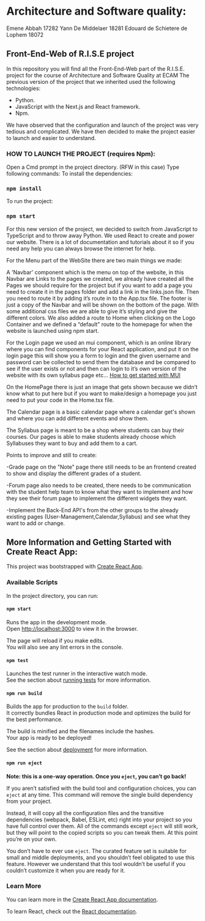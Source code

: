 

# Architecture and Software quality: 
Emene Abbah 17282
Yann De Middelaer 18281
Edouard de Schietere de Lophem 18072

## Front-End-Web of R.I.S.E project 

In this repository you will find all the Front-End-Web part of the R.I.S.E. project for the course of Architecture and Software Quality at ECAM
The previous version of the project that we inherited used the following technologies: 

- Python. 
- JavaScript with the Next.js and React framework. 
- Npm. 

We have observed that the configuration and launch of the project was very tedious and complicated. We have then decided to make the project easier to launch and easier to understand.

### HOW TO LAUNCH THE PROJECT (requires Npm): 

Open a Cmd prompt in the project directory. (RFW in this case) 
Type following commands:
To install the dependencies:

### `npm install` 

To run the project:

### `npm start` 

For this new version of the project, we decided to switch from JavaScript to TypeScript and to throw away Python. We used React to create and power our website. There is a lot of documentation and  tutorials about it so if you need any help you can always browse the internet for help. 

For the Menu part of the WebSite there are two main things we made: 

A 'Navbar' component which is the menu on top of the website, in this Navbar are Links to the pages we created, we already have created all the Pages we should require for the project but if you want to add a page you need to create it in the pages folder and add a link in the links.json file. Then you need to route it by adding it’s route in to the App.tsx file. The footer is just a copy of the Navbar and will be shown on the bottom of the page. With some additional css files we are able to give it’s styling and give the different colors. We also added a route to Home when clicking on the Logo Container and we defined a “default” route to the homepage for when the website is launched using npm start. 

For the Login page we used an mui component, which is an online library where you can find components for your React application, and put it on the login page this will show you a form to login and the given username and password can be collected to send them the database and be compared to see if the user exists or not and then can login to it’s own version of the website with its own syllabus page etc... 
[How to get started with MUI](https://mui.com/material-ui/getting-started/overview/)

On the HomePage there is just an image that gets shown because we didn’t know what to put here but if you want to make/design a homepage you just need to put your code in the Home.tsx file. 

The Calendar page is a basic calendar page where a calendar get's shown and where you can add different events and show them.

The Syllabus page is meant to be a shop where students can buy their courses. Our pages is able to make students already choose which Syllabuses they want to buy and add them to a cart.  

 

Points to improve and still to create: 

-Grade page on the "Note" page there still needs to be an frontend created to show and display the different grades of a student. 

-Forum page also needs to be created, there needs to be communication with the student help team to know what they want to implement and how they see their forum page to implement the different widgets they want. 

-Implement the Back-End API's from the other groups to the already existing pages (User-Management,Calendar,Syllabus) and see what they want to add or change.



## More Information and Getting Started with Create React App:

This project was bootstrapped with [Create React App](https://github.com/facebook/create-react-app).

### Available Scripts

In the project directory, you can run:

#### `npm start`

Runs the app in the development mode.\
Open [http://localhost:3000](http://localhost:3000) to view it in the browser.

The page will reload if you make edits.\
You will also see any lint errors in the console.

#### `npm test`

Launches the test runner in the interactive watch mode.\
See the section about [running tests](https://facebook.github.io/create-react-app/docs/running-tests) for more information.

#### `npm run build`

Builds the app for production to the `build` folder.\
It correctly bundles React in production mode and optimizes the build for the best performance.

The build is minified and the filenames include the hashes.\
Your app is ready to be deployed!

See the section about [deployment](https://facebook.github.io/create-react-app/docs/deployment) for more information.

#### `npm run eject`

**Note: this is a one-way operation. Once you `eject`, you can’t go back!**

If you aren’t satisfied with the build tool and configuration choices, you can `eject` at any time. This command will remove the single build dependency from your project.

Instead, it will copy all the configuration files and the transitive dependencies (webpack, Babel, ESLint, etc) right into your project so you have full control over them. All of the commands except `eject` will still work, but they will point to the copied scripts so you can tweak them. At this point you’re on your own.

You don’t have to ever use `eject`. The curated feature set is suitable for small and middle deployments, and you shouldn’t feel obligated to use this feature. However we understand that this tool wouldn’t be useful if you couldn’t customize it when you are ready for it.

### Learn More

You can learn more in the [Create React App documentation](https://facebook.github.io/create-react-app/docs/getting-started).

To learn React, check out the [React documentation](https://reactjs.org/).